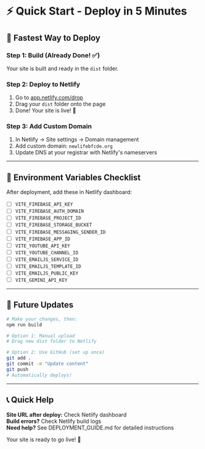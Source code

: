 # ⚡ Quick Start - Deploy in 5 Minutes

## 🚀 Fastest Way to Deploy

### Step 1: Build (Already Done! ✅)
Your site is built and ready in the `dist` folder.

### Step 2: Deploy to Netlify
1. Go to [app.netlify.com/drop](https://app.netlify.com/drop)
2. Drag your `dist` folder onto the page
3. Done! Your site is live! 🎉

### Step 3: Add Custom Domain
1. In Netlify → Site settings → Domain management
2. Add custom domain: `newlifebfcde.org`
3. Update DNS at your registrar with Netlify's nameservers

---

## 🔑 Environment Variables Checklist

After deployment, add these in Netlify dashboard:

- [ ] `VITE_FIREBASE_API_KEY`
- [ ] `VITE_FIREBASE_AUTH_DOMAIN`
- [ ] `VITE_FIREBASE_PROJECT_ID`
- [ ] `VITE_FIREBASE_STORAGE_BUCKET`
- [ ] `VITE_FIREBASE_MESSAGING_SENDER_ID`
- [ ] `VITE_FIREBASE_APP_ID`
- [ ] `VITE_YOUTUBE_API_KEY`
- [ ] `VITE_YOUTUBE_CHANNEL_ID`
- [ ] `VITE_EMAILJS_SERVICE_ID`
- [ ] `VITE_EMAILJS_TEMPLATE_ID`
- [ ] `VITE_EMAILJS_PUBLIC_KEY`
- [ ] `VITE_GEMINI_API_KEY`

---

## 🔄 Future Updates

```bash
# Make your changes, then:
npm run build

# Option 1: Manual upload
# Drag new dist folder to Netlify

# Option 2: Use GitHub (set up once)
git add .
git commit -m "Update content"
git push
# Automatically deploys!
```

---

## 📞 Quick Help

**Site URL after deploy:** Check Netlify dashboard  
**Build errors?** Check Netlify build logs  
**Need help?** See DEPLOYMENT_GUIDE.md for detailed instructions

Your site is ready to go live! 🚀
